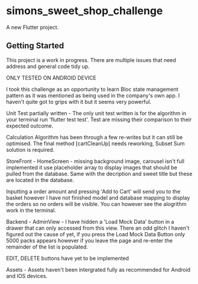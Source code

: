 # simons_sweet_shop_challenge

A new Flutter project.

## Getting Started

This project is a work in progress. There are multiple issues that need address and general code tidy up.

ONLY TESTED ON ANDROID DEVICE

I took this challenge as an opportunity to learn Bloc state management pattern as it was mentioned as being used in the company's own app. I haven't quite got to grips with it but it seems very powerful.

Unit Test partially written - The only unit test written is for the algorithm in your terminal run 'flutter test test'.  Test are missing their comparison to their expected outcome.

Calculation Algorithm has been through a few re-writes but it can still be optimised. The final method [cartCleanUp] needs reworking, Subset Sum solution is required.

StoreFront - HomeScreen - missing background image, carousel isn't full implemented it use placeholder array to display images that should be pulled from the database. Same with the decription and sweet title but these are located in the database.

Inputting a order amount and pressing 'Add to Cart' will send you to the basket however I have not finished model and database mapping to display the orders so no orders will be visible. You can however see the alogrithm work in the terminal.

Backend - AdminView - I have hidden a 'Load Mock Data' button in a drawer that can only accessed from this view. There an odd glitch I haven't figured out the cause of yet, if you press the Load Mock Data Button only 5000 packs appears however if you leave the page and re-enter the remainder of the list is populated.

EDIT, DELETE buttons have yet to be implemented

Assets - Assets haven't been intergrated fully as recommended for Android and IOS devices.
